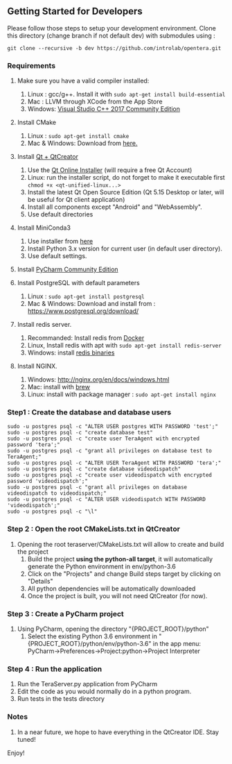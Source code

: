 ## Getting Started for Developers
Please follow those steps to setup your development environment. Clone this directory (change branch if not default dev) with submodules using :

```
git clone --recursive -b dev https://github.com/introlab/opentera.git
```

### Requirements
1.  Make sure you have a valid compiler installed:
    1.  Linux : gcc/g++. Install it with ```sudo apt-get install build-essential```
    2.  Mac : LLVM through XCode from the App Store
    3.  Windows: [Visual Studio C++ 2017 Community Edition](https://visualstudio.microsoft.com/fr/vs/older-downloads/)

2.  Install CMake
    1. Linux : ```sudo apt-get install cmake```
    2. Mac & Windows: Download from [here.](https://cmake.org/download/) 

3.  Install [Qt + QtCreator](https://www.qt.io/)
    1. Use the [Qt Online Installer](https://www.qt.io/download-open-source) (will require a free Qt Account)
    2. Linux: run the installer script, do not forget to make it executable first ```chmod +x <qt-unified-linux...>```
    3. Install the latest Qt Open Source Edition (Qt 5.15 Desktop or later, will be useful for Qt client application)
    4. Install all components except "Android" and "WebAssembly".
    5. Use default directories
 
4.  Install MiniConda3
    1. Use installer from [here](https://conda.io/miniconda.html)
    2. Install Python 3.x version for current user (in default user directory).
    3. Use default settings.
    
5.  Install [PyCharm Community Edition](https://www.jetbrains.com/pycharm/)

6.  Install PostgreSQL with default parameters
    1. Linux : ```sudo apt-get install postgresql```
    2. Mac & Windows: Download and install from : https://www.postgresql.org/download/
   
7.  Install redis server. 
    1. Recommanded: Install redis from [Docker](https://hub.docker.com/_/redis)
    2. Linux, Install redis with apt with `sudo apt-get install redis-server`
    3. Windows: install [redis binaries](https://github.com/MicrosoftArchive/redis/releases)
 
8. Install NGINX.
    1. Windows:  http://nginx.org/en/docs/windows.html
    2. Mac: install with [brew](https://brew.sh/index)
    3. Linux: install with package manager : ```sudo apt-get install nginx```

### Step1 : Create the database and database users
   ```
sudo -u postgres psql -c "ALTER USER postgres WITH PASSWORD 'test';"
sudo -u postgres psql -c "create database test"
sudo -u postgres psql -c "create user TeraAgent with encrypted password 'tera';"
sudo -u postgres psql -c "grant all privileges on database test to TeraAgent;"
sudo -u postgres psql -c "ALTER USER TeraAgent WITH PASSWORD 'tera';"
sudo -u postgres psql -c "create database videodispatch"
sudo -u postgres psql -c "create user videodispatch with encrypted password 'videodispatch';"
sudo -u postgres psql -c "grant all privileges on database videodispatch to videodispatch;"
sudo -u postgres psql -c "ALTER USER videodispatch WITH PASSWORD 'videodispatch';"
sudo -u postgres psql -c "\l"
   ```

### Step 2 : Open the root CMakeLists.txt in QtCreator
1.  Opening the root teraserver/CMakeLists.txt will allow to create and build the project
    1. Build the project **using the python-all target**, it will automatically generate the Python environment in env/python-3.6
    2. Click on the "Projects" and change Build steps target by clicking on "Details"
    2. All python dependencies will be automatically downloaded
    3. Once the project is built, you will not need QtCreator (for now).
   
### Step 3 : Create a PyCharm project
1.  Using PyCharm, opening the directory "{PROJECT_ROOT}/python"
    1. Select the existing Python 3.6 environment in "{PROJECT_ROOT}/python/env/python-3.6" in the app menu: PyCharm->Preferences->Project:python->Project Interpreter
        
### Step 4 : Run the application
1.  Run the TeraServer.py application from PyCharm
2.  Edit the code as you would normally do in a python program.
3.  Run tests in the tests directory

### Notes
1.  In a near future, we hope to have everything in the QtCreator IDE. Stay tuned!

Enjoy!    
